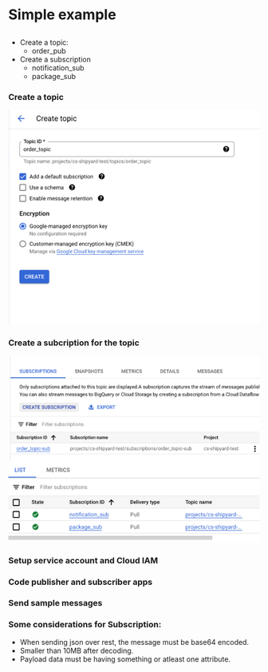 # Simple example

## 
* Create a topic: 
  * order_pub
* Create a subscription
  * notification_sub
  * package_sub


### Create a topic
![img.png](img.png)

### Create a subcription for the topic
![img_1.png](img_1.png)
![img_2.png](img_2.png)

### Setup service account and Cloud IAM
### Code publisher and subscriber apps
### Send sample messages

### Some considerations for Subscription:
* When sending json over rest, the message must be base64 encoded. 
* Smaller than 10MB after decoding. 
* Payload data must be having something or atleast one attribute. 

